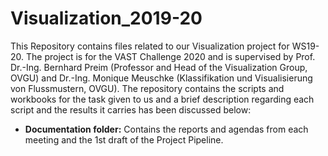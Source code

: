 # Visualization_2019-20
This Repository contains files related to our Visualization project for WS19-20. The project is for the VAST Challenge 2020 and is supervised by Prof. Dr.-Ing. Bernhard Preim (Professor and Head of the Visualization Group, OVGU) and Dr.-Ing. Monique Meuschke (Klassifikation und Visualisierung von Flussmustern, OVGU). The repository contains the scripts and workbooks for the task given to us and a brief description regarding each script and the results it carries has been discussed below:
*  **Documentation folder:** Contains the reports and agendas from each meeting and the 1st draft of the Project Pipeline. 
